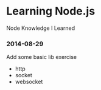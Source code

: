 Learning Node.js
===========

Node Knowledge I Learned

### 2014-08-29
Add some basic lib exercise
- http
- socket 
- websocket
